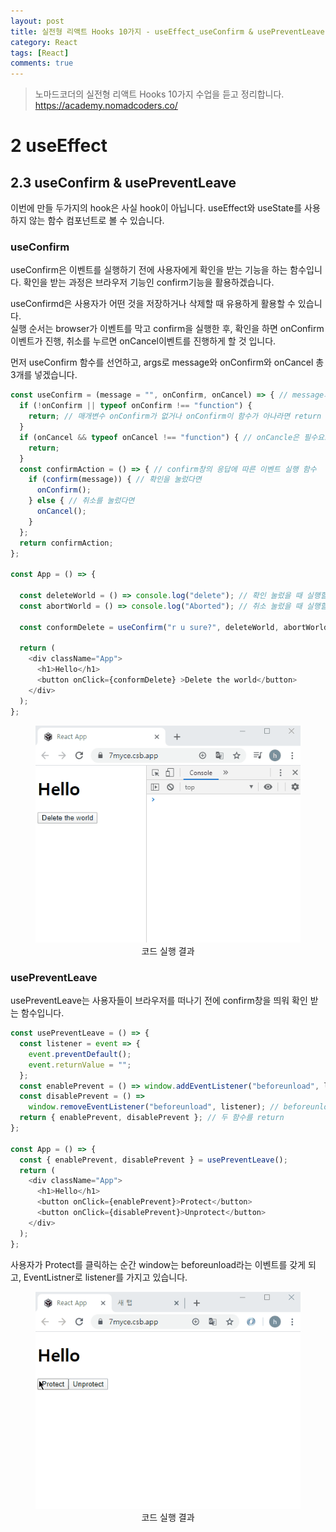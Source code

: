 ```yaml
---
layout: post
title: 실전형 리액트 Hooks 10가지 - useEffect_useConfirm & usePreventLeave
category: React
tags: [React]
comments: true
---
```


> 노마드코더의 실전형 리액트 Hooks 10가지 수업을 듣고 정리합니다. <https://academy.nomadcoders.co/>

# 2 useEffect

## 2.3 useConfirm & usePreventLeave

이번에 만들 두가지의 hook은 사실 hook이 아닙니다. useEffect와 useState를 사용하지 않는 함수 컴포넌트로 볼 수 있습니다.

### useConfirm

useConfirm은 이벤트를 실행하기 전에 사용자에게 확인을 받는 기능을 하는 함수입니다. 확인을 받는 과정은 브라우저 기능인 confirm기능을 활용하겠습니다.  

useConfirmd은 사용자가 어떤 것을 저장하거나 삭제할 때 유용하게 활용할 수 있습니다.  
실행 순서는 browser가 이벤트를 막고 confirm을 실행한 후, 확인을 하면 onConfirm 이벤트가 진행, 취소를 누르면 onCancel이벤트를 진행하게 할 것 입니다.  

먼저 useConfirm 함수를 선언하고, args로 message와 onConfirm와 onCancel 총 3개를 넣겠습니다.

```javascript
const useConfirm = (message = "", onConfirm, onCancel) => { // message의 기본값은 "" 
  if (!onConfirm || typeof onConfirm !== "function") { 
    return; // 매개변수 onConfirm가 없거나 onConfirm이 함수가 아나라면 return 실행
  }
  if (onCancel && typeof onCancel !== "function") { // onCancle은 필수요소는 아님
    return;
  }
  const confirmAction = () => { // confirm창의 응답에 따른 이벤트 실행 함수
    if (confirm(message)) { // 확인을 눌렀다면
      onConfirm();
    } else { // 취소를 눌렀다면
      onCancel();
    }
  };
  return confirmAction; 
};

const App = () => {
	
  const deleteWorld = () => console.log("delete"); // 확인 눌렀을 때 실행할 함수
  const abortWorld = () => console.log("Aborted"); // 취소 눌렀을 때 실행할 함수

  const conformDelete = useConfirm("r u sure?", deleteWorld, abortWorld);

  return (
    <div className="App">
      <h1>Hello</h1>
      <button onClick={conformDelete} >Delete the world</button>
    </div>
  );
};
```

<center>
<figure>
<img src="/assets/post-img/react/hooks/nomad_react_hooks_7.gif" alt="">
<figcaption>코드 실행 결과</figcaption>
</figure>
</center>

### usePreventLeave

usePreventLeave는 사용자들이 브라우저를 떠나기 전에 confirm창을 띄워 확인 받는 함수입니다.  


```javascript
const usePreventLeave = () => {
  const listener = event => {
    event.preventDefault();
    event.returnValue = "";
  };
  const enablePrevent = () => window.addEventListener("beforeunload", listener); // beforeunload 이벤트 리스너로 listener 지정
  const disablePrevent = () =>
    window.removeEventListener("beforeunload", listener); // beforeunload 이벤트 제거
  return { enablePrevent, disablePrevent }; // 두 함수를 return
};

const App = () => {
  const { enablePrevent, disablePrevent } = usePreventLeave();
  return (
    <div className="App">
      <h1>Hello</h1>
      <button onClick={enablePrevent}>Protect</button>
      <button onClick={disablePrevent}>Unprotect</button>
    </div>
  );
};
```

사용자가 Protect를 클릭하는 순간 window는 beforeunload라는 이벤트를 갖게 되고, EventListner로 listener를 가지고 있습니다. 

<center>
<figure>
<img src="/assets/post-img/react/hooks/nomad_react_hooks_8.gif" alt="">
<figcaption>코드 실행 결과</figcaption>
</figure>
</center>
